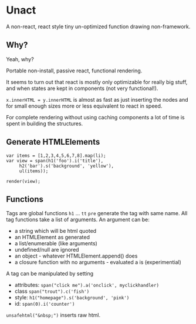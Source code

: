# Unact

A non-react, react style tiny un-optimized function drawing non-framework.

## Why?

Yeah, why?

Portable non-install, passive react, functional rendering.

It seems to turn out that react is mostly only optimizable for really big stuff,
and when states are kept in components (not very functional!).

`x.innerHTML = y.innerHTML` is almost as fast as just inserting the nodes
and for small enough sizes more or less equivalent to react in speed.

For complete rendering without using caching components a lot of time is
spent in building the structures.

## Generate HTMLElements

```
var items = [1,2,3,4,5,6,7,8].map(li);
var view = span(h1('foo').i('title'),
     h2('bar').s('background', 'yellow'),
     ul(items));

render(view);
```

## Functions

Tags are global functions `h1` ... `tt` `pre` generate the tag with same name.
All tag functions take a list of arguments. An argument can be:
- a string which will be html quoted
- an HTMLElement as generated
- a list/enumerable (like arguments)
- undefined/null are ignored
- an object - whatever HTMLElement.append() does
- a closure function with no arguments - evaluated a is (experimential)

A tag can be manipulated by setting

- attributes: `span("click me").a('onclick', myclickhandler)`
- class `span("trout").c('fish')`
- style: `h1("homepage").s('background', 'pink')`
- id: `span(0).i('counter')`

`unsafehtml("&nbsp;")` inserts raw html.

